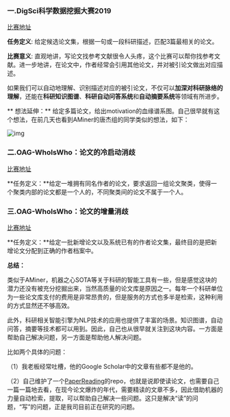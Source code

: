 ### 一.DigSci科学数据挖掘大赛2019

[比赛地址](https://biendata.com/competition/digsci2019/)

**任务定义**: 给定候选论文集，根据一句或一段科研描述，匹配3篇最相关的论文。

**比赛意义**: 直观地讲，写论文找参考文献很令人头疼，这个比赛可以帮你找参考文献。进一步地讲，在论文中，作者经常会引用其他论文，并对被引论文做出对应描述。

如果我们可以自动地理解、识别描述对应的被引论文，不仅可以**加深对科研脉络的理解**，还能在**科研知识图谱**、**科研自动问答系统**和**自动摘要系统**等领域有所进步。


** 想法延伸：** 给定多篇论文，给出motivation的血缘谱系图。自己很早就有这个想法，在前几天也看到AMiner的唐杰组的同学类似的想法，如下：

![img](https://wx1.sinaimg.cn/mw690/aba7d18bly1g7otaamzn6j216u0re195.jpg)

### 二.OAG-WhoIsWho：论文的冷启动消歧

[比赛地址](https://www.biendata.com/competition/aminer2019/)

**任务定义：**给定一堆拥有同名作者的论文，要求返回一组论文聚类，使得一个聚类内部的论文都是一个人的，不同聚类间的论文不属于一个人。


### 三.OAG-WhoIsWho：论文的增量消歧

[比赛地址](https://biendata.com/competition/aminer2019_2/)

**任务定义：**给定一批新增论文以及系统已有的作者论文集，最终目的是把新增论文分配到正确的作者档案中。

**总结：**

类似于AMiner，机器之心SOTA等关于科研的智能工具有一些，但是感觉这块的潜力还没有被充分挖掘出来，当然高质量的论文库是原因之一。每年一个科研单位为一些论文库支付的费用是非常昂贵的，但是服务的方式也多半是检索，这种利用的方式显然还不够高效。

此外，科研相关智能引擎为NLP技术的应用也提供了丰富的场景。知识图谱，自动问答，摘要等技术都可以用到。因此，自己也从很早就关注到这块内容。一方面是帮助自己解决问题，另一方面是帮助他人解决问题。

比如两个具体的问题：

（1）我老板经常吐槽，他的Google Scholar中的文章有些都不是他的。

（2）自己维护了一个[PaperReading](https://github.com/zhpmatrix/PaperReading)的repo，也就是说即使读论文，也需要自己一篇一篇地去看，在现今论文爆炸的年代，需要精读的文章不多，因此借助机器的力量自动检索，提取，可以帮助自己解决一些问题。这只是解决“读”的问题，“写”的问题，正是我司目前正在研究的问题。
